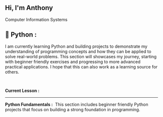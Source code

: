 ## Hi, I'm Anthony 
Computer Information Systems

<h2>🐍 Python :</h2> 
I am currently learning Python and building projects to demonstrate my understanding of programming concepts and how they can be applied to solve real-world problems. This section will showcases my journey, starting with beginner friendly exercises and progressing to more advanced practical applications. I hope that this can also work as a learning source for others.

&nbsp;

<b> Current Lesson :</b>

---

<b> Python Fundamentals :</b>
&nbsp;This section includes beginner friendly Python projects that focus on building a strong foundation in programming.

<!--
**Deleon-Anthony/Deleon-Anthony** is a ✨ _special_ ✨ repository because its `README.md` (this file) appears on your GitHub profile.

Here are some ideas to get you started:

- 🔭 I’m currently working on ...
- 🌱 I’m currently learning ...
- 👯 I’m looking to collaborate on ...
- 🤔 I’m looking for help with ...
- 💬 Ask me about ...
- 📫 How to reach me: ...
- 😄 Pronouns: ...
- ⚡ Fun fact: ...
-->
